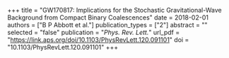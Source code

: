 +++
title = "GW170817: Implications for the Stochastic Gravitational-Wave Background from Compact Binary Coalescences"
date = 2018-02-01
authors = ["B P Abbott et al."]
publication_types = ["2"]
abstract = ""
selected = "false"
publication = "*Phys. Rev. Lett.*"
url_pdf = "https://link.aps.org/doi/10.1103/PhysRevLett.120.091101"
doi = "10.1103/PhysRevLett.120.091101"
+++

